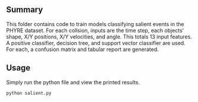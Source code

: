 ## Summary

This folder contains code to train models classifying salient events in the PHYRE dataset. For each collsion, inputs are the time step, each objects' shape, X/Y positions, X/Y velocities, and angle. This totals 13 input features. A positive classifier, decision tree, and support vector classifier are used. For each, a confusion matrix and tabular report are generated.

## Usage
Simply run the python file and view the printed results.
```bash
python salient.py
```

